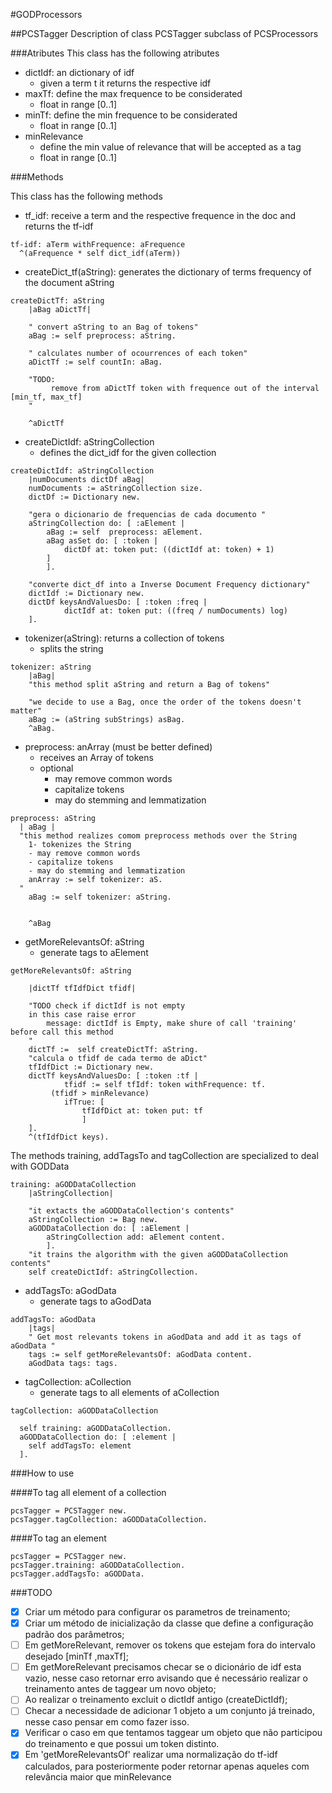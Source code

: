 #GODProcessors

##PCSTagger
Description of class PCSTagger subclass of PCSProcessors

###Atributes
This class has the following atributes

  - dictIdf: an dictionary of idf
    - given a term t it returns the respective idf
  - maxTf: define the max frequence to be considerated
    - float in range [0..1]
  - minTf: define the min frequence to be considerated
    - float in range [0..1]
  - minRelevance
    - define the min value of relevance that will be accepted as a tag
    - float in range [0..1]


###Methods

This class has the following methods

  - tf_idf: receive a term and the respective frequence in the doc and returns the tf-idf
```Smalltalk
tf-idf: aTerm withFrequence: aFrequence
  ^(aFrequence * self dict_idf(aTerm))
```

  - createDict_tf(aString): generates the dictionary of terms frequency of the document aString
```Smalltalk
createDictTf: aString
  	|aBag aDictTf|
	
  	" convert aString to an Bag of tokens"
  	aBag := self preprocess: aString.

  	" calculates number of ocourrences of each token"
  	aDictTf := self countIn: aBag.

  	"TODO:
		 remove from aDictTf token with frequence out of the interval [min_tf, max_tf]
  	"

   	^aDictTf
```
  - createDictIdf: aStringCollection
    - defines the dict_idf for the given collection

```Smalltalk
createDictIdf: aStringCollection
  	|numDocuments dictDf aBag|
  	numDocuments := aStringCollection size.
  	dictDf := Dictionary new.
	
  	"gera o dicionario de frequencias de cada documento "
  	aStringCollection do: [ :aElement |
		aBag := self  preprocess: aElement.
		aBag asSet do: [ :token |
      		dictDf at: token put: ((dictIdf at: token) + 1)
		]
    	].

  	"converte dict_df into a Inverse Document Frequency dictionary"
  	dictIdf := Dictionary new.
  	dictDf keysAndValuesDo: [ :token :freq |
    		dictIdf at: token put: ((freq / numDocuments) log)
  	].
```

  - tokenizer(aString): returns a collection of tokens
    - splits the string
```Smalltalk
tokenizer: aString
  	|aBag|
	"this method split aString and return a Bag of tokens"
	
	"we decide to use a Bag, once the order of the tokens doesn't matter"
	aBag := (aString subStrings) asBag.
	^aBag.
```

  - preprocess: anArray (must be better defined)
    - receives an Array of tokens
    - optional
      - may remove common words
      - capitalize tokens
      - may do stemming and lemmatization
```Smalltalk
preprocess: aString
  | aBag |
  "this method realizes comom preprocess methods over the String
	1- tokenizes the String 
    - may remove common words
    - capitalize tokens
    - may do stemming and lemmatization
	anArray := self tokenizer: aS. 
  "
	aBag := self tokenizer: aString. 
	
	
	^aBag
```

  - getMoreRelevantsOf: aString
    - generate tags to aElement
```Smalltalk
getMoreRelevantsOf: aString
 
	|dictTf tfIdfDict tfidf|

	"TODO check if dictIdf is not empty
	in this case raise error
		message: dictIdf is Empty, make shure of call 'training' before call this method
	"
  	dictTf :=  self createDictTf: aString.
  	"calcula o tfidf de cada termo de aDict"
  	tfIdfDict := Dictionary new.
  	dictTf keysAndValuesDo: [ :token :tf |
    		tfidf := self tfIdf: token withFrequence: tf.
   		 (tfidf > minRelevance)
			ifTrue: [
      			tfIdfDict at: token put: tf
    			]
  	].
  	^(tfIdfDict keys).
```

The methods training, addTagsTo and tagCollection are specialized to deal with GODData
```Smalltalk
training: aGODDataCollection
	|aStringCollection|
	
  	"it extacts the aGODDataCollection's contents"
	aStringCollection := Bag new.
  	aGODDataCollection do: [ :aElement |
		aStringCollection add: aElement content.
    	].
  	"it trains the algorithm with the given aGODDataCollection contents"
	self createDictIdf: aStringCollection.
```



  - addTagsTo: aGodData
    - generate tags to aGodData
```Smalltalk
addTagsTo: aGodData
	|tags|
	" Get most relevants tokens in aGodData and add it as tags of aGodData "
	tags := self getMoreRelevantsOf: aGodData content.
	aGodData tags: tags.
```

  - tagCollection: aCollection
    - generate tags to all elements of aCollection
```Smalltalk
tagCollection: aGODDataCollection

  self training: aGODDataCollection.
  aGODDataCollection do: [ :element |
    self addTagsTo: element
  ].
```
###How to use

####To tag all element of a collection
```Smalltalk
pcsTagger = PCSTagger new.
pcsTagger.tagCollection: aGODDataCollection.
```
####To tag an element
```Smalltalk
pcsTagger = PCSTagger new.
pcsTagger.training: aGODDataCollection.
pcsTagger.addTagsTo: aGODData.
```


###TODO

- [x] Criar um método para configurar os parametros de treinamento;
- [x] Criar um método de inicialização da classe que define a configuração padrão dos parâmetros;
- [ ] Em getMoreRelevant, remover os tokens que estejam fora do intervalo desejado [minTf ,maxTf];
- [ ] Em getMoreRelevant precisamos checar se o dicionário de idf esta vazio, nesse caso retornar erro avisando que é necessário realizar o treinamento antes de taggear um novo objeto;
- [ ] Ao realizar o treinamento excluit o dictIdf antigo (createDictIdf);
- [ ] Checar a necessidade de adicionar 1 objeto a um conjunto já treinado, nesse caso pensar em como fazer isso.
- [x] Verificar o caso em que tentamos taggear um objeto que não participou do treinamento e que possui um token distinto.
- [x] Em 'getMoreRelevantsOf' realizar uma normalização do tf-idf calculados, para posteriormente poder retornar apenas aqueles com relevância maior que minRelevance

